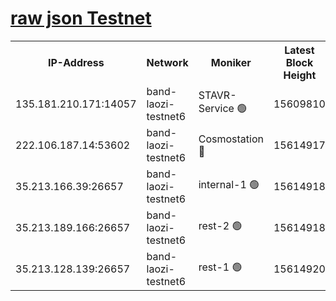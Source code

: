 
[raw json Testnet](https://rpc-check.bandt.stavr.tech/bandt/rpcbandt_result.json)
=

<table><tr><th>IP-Address</th><th>Network</th><th>Moniker</th><th>Latest Block Height</th><th>Earliest Block Height</th><th>Catching Up</th><th>Tx Index</th><th>Voting Power</th><th>Scan Time</th></tr><tr><td>135.181.210.171:14057</td><td>band-laozi-testnet6</td><td>STAVR-Service 🟢</td><td>15609810</td><td>15322501</td><td>False</td><td>on</td><td>0</td><td>2024-02-07T07:30:11.327994532UTC</td></tr><tr><td>222.106.187.14:53602</td><td>band-laozi-testnet6</td><td>Cosmostation 🔴</td><td>15614917</td><td>15423001</td><td>False</td><td>on</td><td>2203623</td><td>2024-02-07T07:30:12.675198455UTC</td></tr><tr><td>35.213.166.39:26657</td><td>band-laozi-testnet6</td><td>internal-1 🟢</td><td>15614918</td><td>15514918</td><td>False</td><td>on</td><td>0</td><td>2024-02-07T07:30:13.626404048UTC</td></tr><tr><td>35.213.189.166:26657</td><td>band-laozi-testnet6</td><td>rest-2 🟢</td><td>15614918</td><td>15514918</td><td>False</td><td>on</td><td>0</td><td>2024-02-07T07:30:14.517714769UTC</td></tr><tr><td>35.213.128.139:26657</td><td>band-laozi-testnet6</td><td>rest-1 🟢</td><td>15614920</td><td>15514920</td><td>False</td><td>on</td><td>0</td><td>2024-02-07T07:30:19.504044078UTC</td></tr></table>
